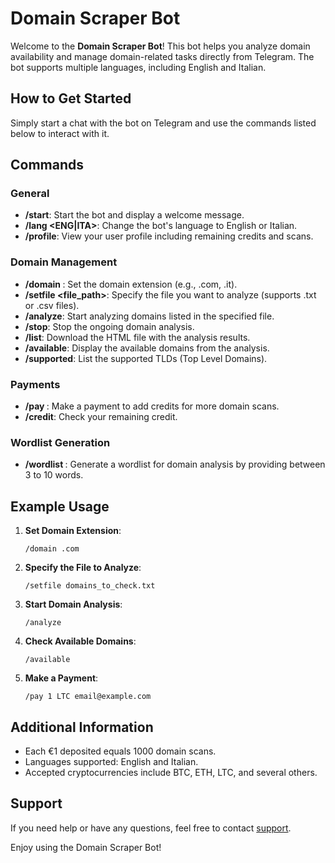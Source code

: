 # Domain Scraper Bot

Welcome to the **Domain Scraper Bot**! This bot helps you analyze domain availability and manage domain-related tasks directly from Telegram. The bot supports multiple languages, including English and Italian.

## How to Get Started

Simply start a chat with the bot on Telegram and use the commands listed below to interact with it.

## Commands

### General

- **/start**: Start the bot and display a welcome message.
- **/lang <ENG|ITA>**: Change the bot's language to English or Italian.
- **/profile**: View your user profile including remaining credits and scans.

### Domain Management

- **/domain <extension>**: Set the domain extension (e.g., .com, .it).
- **/setfile <file_path>**: Specify the file you want to analyze (supports .txt or .csv files).
- **/analyze**: Start analyzing domains listed in the specified file.
- **/stop**: Stop the ongoing domain analysis.
- **/list**: Download the HTML file with the analysis results.
- **/available**: Display the available domains from the analysis.
- **/supported**: List the supported TLDs (Top Level Domains).

### Payments

- **/pay <amount> <currency> <email>**: Make a payment to add credits for more domain scans.
- **/credit**: Check your remaining credit.

### Wordlist Generation

- **/wordlist <words>**: Generate a wordlist for domain analysis by providing between 3 to 10 words.

## Example Usage

1. **Set Domain Extension**:
    ```
    /domain .com
    ```
2. **Specify the File to Analyze**:
    ```
    /setfile domains_to_check.txt
    ```
3. **Start Domain Analysis**:
    ```
    /analyze
    ```
4. **Check Available Domains**:
    ```
    /available
    ```
5. **Make a Payment**:
    ```
    /pay 1 LTC email@example.com
    ```

## Additional Information

- Each €1 deposited equals 1000 domain scans.
- Languages supported: English and Italian.
- Accepted cryptocurrencies include BTC, ETH, LTC, and several others.

## Support

If you need help or have any questions, feel free to contact [support](mailto:domini@mondohacking.com).

Enjoy using the Domain Scraper Bot!
